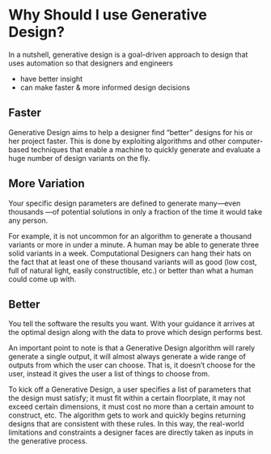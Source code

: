 # Why Should I use Generative Design?

In a nutshell, generative design is a goal-driven approach to design that uses automation so that designers and engineers 
* have better insight  
* can make faster & more informed design decisions  

## Faster
Generative Design aims to help a designer find “better” designs for his or her project faster. This is done by exploiting algorithms and other computer-based techniques that enable a machine to quickly generate and evaluate a huge number of design variants on the fly.

## More Variation
Your specific design parameters are defined to generate many—even thousands —of potential solutions in only a fraction of the time it would take any person. 

For example, it is not uncommon for an algorithm to generate a thousand variants or more in under a minute. A human may be able to generate three solid variants in a week. Computational Designers can hang their hats on the fact that at least one of these thousand variants will as good (low cost, full of natural light, easily constructible, etc.) or better than what a human could come up with.

## Better
You tell the software the results you want. With your guidance it arrives at the optimal design along with the data to prove which design performs best. 

An important point to note is that a Generative Design algorithm will rarely generate a single output, it will almost always generate a wide range of outputs from which the user can choose. That is, it doesn’t choose for the user, instead it gives the user a list of things to choose from.  

To kick off a Generative Design, a user specifies a list of parameters that the design must satisfy; it must fit within a certain floorplate, it may not exceed certain dimensions, it must cost no more than a certain amount to construct, etc. The algorithm gets to work and quickly begins returning designs that are consistent with these rules. In this way, the real-world limitations and constraints a designer faces are directly taken as inputs in the generative process.
